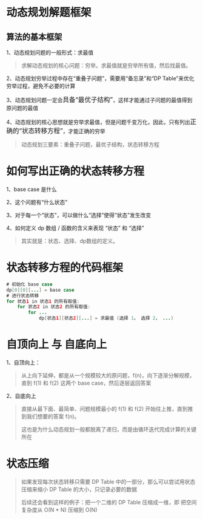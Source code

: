 # 动态规划解题框架

## 算法的基本框架
1、动态规划问题的一般形式：求最值
>求解动态规划的核心问题：穷举。求最值就是穷举所有值，然后找最值。
>
2、动态规划穷举过程中存在“重叠子问题”，需要用“备忘录”和“DP Table”来优化穷举过程，避免不必要的计算

3、动态规划问题一定会<big>具备“最优子结构”</big>，这样才能通过子问题的最值得到原问题的最值

4、动态规划的核心思想就是穷举求最值，但是问题千变万化，因此，只有列出<big>正确的“状态转移方程”</big>，才能正确的穷举

> 动态规划三要素：重叠子问题，最优子结构，状态转移方程

# 如何写出正确的状态转移方程
1、base case 是什么

2、这个问题有“什么状态”

3、对于每一个“状态”，可以做什么“选择”使得“状态”发生改变

4、如何定义 dp 数组 / 函数的含义来表现 “状态” 和 “选择”

> 其实就是：状态、选择、dp数组的定义。

# 状态转移方程的代码框架
```java
# 初始化 base case
dp[0][0][...] = base case
# 进行状态转移
for 状态1 in 状态1 的所有取值:
    for 状态2 in 状态2 的所有取值:
        for ...
            dp[状态1][状态2][...] = 求最值 (选择 1， 选择 2， ...)
```
# 自顶向上 与 自底向上
1、自顶向上：
>从上向下延伸，都是从一个规模较大的原问题，f(n)，向下逐渐分解规模，直到 f(1) 和 f(2) 这两个 base case，然后逐层返回答案
>
2、自底向上

>直接从最下面、最简单、问题规模最小的 f(1) 和 f(2) 开始往上推，直到推到我们想要的答案 f(n)。
>
>这也是为什么动态规划一般都脱离了递归，而是由循环迭代完成计算的关键所在
>

# 状态压缩
>如果发现每次状态转移只需要 DP Table 中的一部分，那么可以尝试用状态压缩来缩小 DP Table 的大小，只记录必要的数据
>
>后续还会看到这样的例子：把一个二维的 DP Table 压缩成一维，即 把空间复杂度从 O(N * N) 压缩到 O(N)